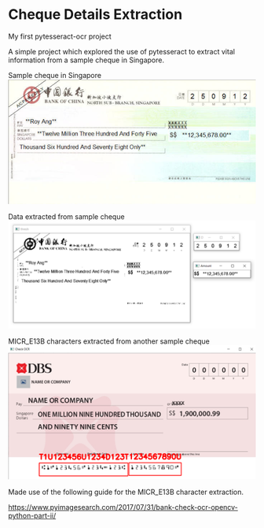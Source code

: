 # Cheque Details Extraction
My first pytesseract-ocr project

A simple project which explored the use of pytesseract to extract vital information from a sample cheque in Singapore.

Sample cheque in Singapore
![sample_image](/Images/sample_cheque.png)

Data extracted from sample cheque
![sample_image_output](/Images/output.png)

MICR_E13B characters extracted from another sample cheque 
![sample_MICR_E13B_output](/Images/MICR_E13B_output.png)

Made use of the following guide for the MICR_E13B character extraction.

https://www.pyimagesearch.com/2017/07/31/bank-check-ocr-opencv-python-part-ii/
